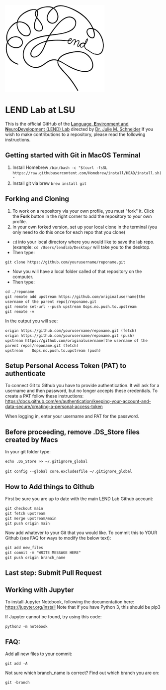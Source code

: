 !["/lend_lab_img5.png"](https://github.com/LSU-LENDlab/.github/blob/main/profile/lend_lab_img5.png)

# LEND Lab at LSU

This is the official GitHub of the [**L**anguage, **E**nvironment and **N**euro**D**evelopment (LEND) Lab](https://juschnei.wixsite.com/lendlab) directed by [Dr. Julie M. Schneider](https://www.lsu.edu/hss/comd/faculty/schneider.php)
If you wish to make contributions to a repository, please read the following instructions.

## Getting started with Git in MacOS Terminal
1. Install Homebrew ```/bin/bash -c "$(curl -fsSL https://raw.githubusercontent.com/Homebrew/install/HEAD/install.sh)"```
2. Install git via brew ```brew install git```

## Forking and Cloning
1. To work on a repository via your own profile, you must "fork" it. Click the **Fork** button in the right corner to add the repository to your own profile.
2. In your own forked version, set up your local clone in the terminal (you only need to do this once for each repo that you clone)
- `cd` into your local directory where you would like to save the lab repo. (example: `cd /Users/lendlab/Desktop/` will take you to the desktop.
- Then type:
```
git clone https://github.com/yourusername/reponame.git
```
- Now you will have a local folder called of that repository on the computer.
- Then type:
```
cd ./reponame
git remote add upstream https://github.com/originalusername[the username of the parent repo]/reponame.git
git remote set-url --push upstream Oops.no.push.to.upstream
git remote -v
```
In the output you will see:
```
origin https://github.com/yourusername/reponame.git (fetch)
origin https://github.com/yourusername/reponame.git (push)
upstream https://github.com/originalusername[the username of the parent repo]/reponame.git (fetch)
upstream	Oops.no.push.to.upstream (push)
```
## Setup Personal Access Token (PAT) to authenticate
To connect Git to Github you have to provide authentication. It will ask for a username and then password, but no longer accepts these credentials. To create a PAT follow these instructions: https://docs.github.com/en/authentication/keeping-your-account-and-data-secure/creating-a-personal-access-token

When logging in, enter your username and PAT for the password.

## Before proceeding, remove .DS_Store files created by Macs
In your git folder type:
```
echo .DS_Store >> ~/.gitignore_global

git config --global core.excludesfile ~/.gitignore_global
```
## How to Add things to Github
First be sure you are up to date with the main LEND Lab Github account:
```
git checkout main
git fetch upstream
git merge upstream/main
git push origin main
```

Now add whatever to your Git that you would like. To commit this to YOUR Github (see FAQ for ways to modify the below text):
```
git add new_files
git commit -m "WRITE MESSAGE HERE"
git push origin branch_name
```
## Last step: Submit Pull Request

## Working with Jupyter
To install Jupyter Notebook, following the documentation here: https://jupyter.org/install
Note that if you have Python 3, this should be pip3

If Jupyter cannot be found, try using this code:
```
python3 -m notebook
```

## FAQ:
Add all new files to your commit:
```
git add -A
```

Not sure which branch_name is correct? Find out which branch you are on:
```
git -branch
```
